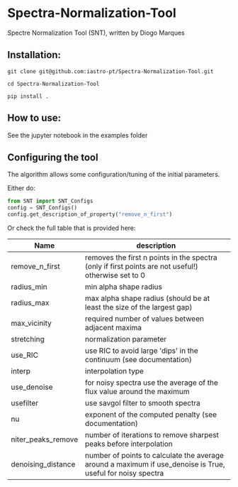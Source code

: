 # Spectra-Normalization-Tool
Spectre Normalization Tool (SNT), written by Diogo Marques

## Installation:

```shell
git clone git@github.com:iastro-pt/Spectra-Normalization-Tool.git
```
```shell
cd Spectra-Normalization-Tool
```
```shell
pip install .
```

## How to use:

See the jupyter notebook in the examples folder

## Configuring the tool

The algorithm allows some configuration/tuning of the initial parameters.

Either do:

```python
from SNT import SNT_Configs
config = SNT_Configs()
config.get_description_of_property("remove_n_first")
```

Or check the full table that is provided here:


| Name               | description |
|--------------------|--------------|
| remove_n_first     | removes the first n points in the spectra (only if first points are not useful!) otherwise set to 0 |
| radius_min         | min alpha shape radius                                                                                      |
| radius_max         | max alpha shape radius (should be at least the size of the largest gap)                                     |
| max_vicinity       | required number of values between adjacent maxima                                                           |
| stretching         | normalization parameter                                                                                     |
| use_RIC            | use RIC to avoid large 'dips' in the continuum (see documentation)                                          |
| interp             | interpolation type                                                                                          |
| use_denoise        | for noisy spectra use the average of the flux value around the maximum                                      |
| usefilter          | use savgol filter to smooth spectra                                                                         |
| nu                 | exponent of the computed penalty (see documentation)                                                        |
| niter_peaks_remove | number of iterations to remove sharpest peaks before interpolation                                          |
| denoising_distance | number of points to calculate the average around a maximum if use_denoise is True, useful for noisy spectra |


